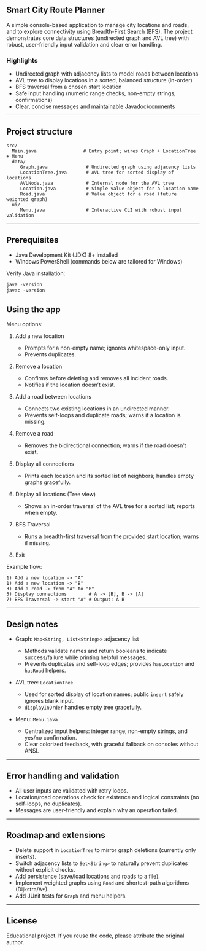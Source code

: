 ## Smart City Route Planner

A simple console-based application to manage city locations and roads, and to explore connectivity using Breadth-First Search (BFS). The project demonstrates core data structures (undirected graph and AVL tree) with robust, user-friendly input validation and clear error handling.

### Highlights
- Undirected graph with adjacency lists to model roads between locations
- AVL tree to display locations in a sorted, balanced structure (in-order)
- BFS traversal from a chosen start location
- Safe input handling (numeric range checks, non-empty strings, confirmations)
- Clear, concise messages and maintainable Javadoc/comments

---

## Project structure

```
src/
  Main.java                 # Entry point; wires Graph + LocationTree + Menu
  data/
	 Graph.java              # Undirected graph using adjacency lists
	 LocationTree.java       # AVL tree for sorted display of locations
	 AVLNode.java            # Internal node for the AVL tree
	 Location.java           # Simple value object for a location name
	 Road.java               # Value object for a road (future weighted graph)
  ui/
	 Menu.java               # Interactive CLI with robust input validation
```

---

## Prerequisites

- Java Development Kit (JDK) 8+ installed
- Windows PowerShell (commands below are tailored for Windows)

Verify Java installation:

```powershell
java -version
javac -version
```

## Using the app

Menu options:

1) Add a new location
	- Prompts for a non-empty name; ignores whitespace-only input.
	- Prevents duplicates.

2) Remove a location
	- Confirms before deleting and removes all incident roads.
	- Notifies if the location doesn’t exist.

3) Add a road between locations
	- Connects two existing locations in an undirected manner.
	- Prevents self-loops and duplicate roads; warns if a location is missing.

4) Remove a road
	- Removes the bidirectional connection; warns if the road doesn’t exist.

5) Display all connections
	- Prints each location and its sorted list of neighbors; handles empty graphs gracefully.

6) Display all locations (Tree view)
	- Shows an in-order traversal of the AVL tree for a sorted list; reports when empty.

7) BFS Traversal
	- Runs a breadth-first traversal from the provided start location; warns if missing.

0) Exit

Example flow:

```
1) Add a new location -> "A"
1) Add a new location -> "B"
3) Add a road -> from "A" to "B"
5) Display connections        # A -> [B], B -> [A]
7) BFS Traversal -> start "A" # Output: A B
```

---

## Design notes

- Graph: `Map<String, List<String>>` adjacency list
  - Methods validate names and return booleans to indicate success/failure while printing helpful messages.
  - Prevents duplicates and self-loop edges; provides `hasLocation` and `hasRoad` helpers.

- AVL tree: `LocationTree`
  - Used for sorted display of location names; public `insert` safely ignores blank input.
  - `displayInOrder` handles empty tree gracefully.

- Menu: `Menu.java`
  - Centralized input helpers: integer range, non-empty strings, and yes/no confirmation.
  - Clear colorized feedback, with graceful fallback on consoles without ANSI.

---

## Error handling and validation

- All user inputs are validated with retry loops.
- Location/road operations check for existence and logical constraints (no self-loops, no duplicates).
- Messages are user-friendly and explain why an operation failed.

---

## Roadmap and extensions

- Delete support in `LocationTree` to mirror graph deletions (currently only inserts).
- Switch adjacency lists to `Set<String>` to naturally prevent duplicates without explicit checks.
- Add persistence (save/load locations and roads to a file).
- Implement weighted graphs using `Road` and shortest-path algorithms (Dijkstra/A*).
- Add JUnit tests for `Graph` and menu helpers.

---

## License

Educational project. If you reuse the code, please attribute the original author.